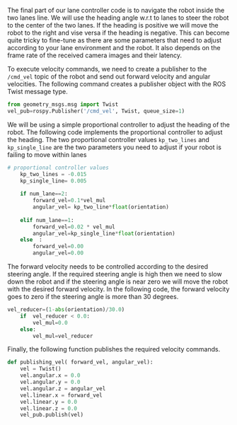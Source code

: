 The final part of our lane controller code is to navigate the robot inside the two lanes line. We will use the heading angle w.r.t to lanes to steer the robot to the center of the two lanes. If the heading is positive we will move the robot to the right and vise versa if the heading is negative.  This can become quite tricky to fine-tune as there are some parameters that need to adjust according to your lane environment and the robot. It also depends on the frame rate of the received camera images and their latency. 

To execute velocity commands,  we need to create a  publisher to the `/cmd_vel` topic of the robot and send out forward velocity and angular velocities. The following command creates a publisher object with the ROS Twist message type. 

```python
from geometry_msgs.msg import Twist
vel_pub=rospy.Publisher('/cmd_vel', Twist, queue_size=1)

```

We will be using a simple proportional controller to adjust the heading of the robot.  The following code implements the proportional controller to adjust the heading. The two proportional controller values `kp_two_lines` and `kp_single_line` are the two parameters you need to adjust if your robot is failing to move within lanes

```python
# proportional controller values 
    kp_two_lines = -0.015
    kp_single_line= 0.005  
    
    if num_lane==2:
        forward_vel=0.1*vel_mul
        angular_vel= kp_two_line*float(orientation)
        
    elif num_lane==1:
        forward_vel=0.02 * vel_mul
        angular_vel=kp_single_line*float(orientation)
    else  :
        forward_vel=0.00
        angular_vel=0.00
```

The forward velocity needs to be controlled according to the desired steering angle. If the required steering angle is high then we need to slow down the robot and if the steering angle is near zero we will move the robot with the desired forward velocity. In the following code, the forward velocity goes to zero if the steering angle is more than 30 degrees.

```python
vel_reducer=(1-abs(orientation)/30.0)      
    if  vel_reducer < 0.0:
        vel_mul=0.0        
    else:
        vel_mul=vel_reducer 


```

Finally, the following function publishes the required velocity commands.

```python
def publishing_vel( forward_vel, angular_vel):
    vel = Twist()
    vel.angular.x = 0.0
    vel.angular.y = 0.0
    vel.angular.z = angular_vel
    vel.linear.x = forward_vel
    vel.linear.y = 0.0
    vel.linear.z = 0.0
    vel_pub.publish(vel)     



```





